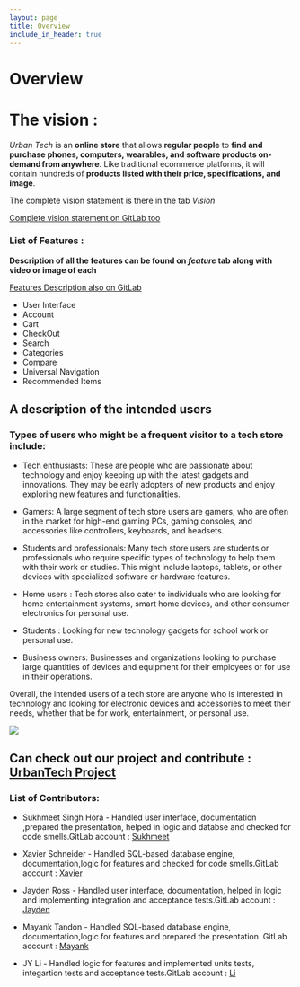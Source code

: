 ```yaml
---
layout: page
title: Overview
include_in_header: true
---
```


# Overview

# The vision :

*Urban Tech* is an **online store** that allows **regular people** to **find and purchase phones, computers, wearables, and software products on-demand from anywhere**. Like traditional ecommerce platforms, it will contain hundreds of **products listed with their price, specifications, and image**.

The complete vision statement is there in the tab *Vision*

[Complete vision statement on GitLab too](https://code.cs.umanitoba.ca/comp3350-winter2023/A01-G12-UrbanTech/-/blob/Iteration3/VISION.md)

### List of Features : 

**Description of all the features can be found on *feature* tab along with video or image of each**

[Features Description also on GitLab](https://code.cs.umanitoba.ca/comp3350-winter2023/A01-G12-UrbanTech/-/blob/Iteration3/FEATURES_DESCRIPTION.md)

* User Interface
* Account
* Cart
* CheckOut
* Search
* Categories
* Compare
* Universal Navigation
* Recommended Items 

## A description of the intended users

### Types of users who might be a frequent visitor to a tech store include:

* Tech enthusiasts: These are people who are passionate about technology and enjoy keeping up with the latest gadgets and innovations. They may be early adopters of new products and enjoy exploring new features and functionalities.

* Gamers: A large segment of tech store users are gamers, who are often in the market for high-end gaming PCs, gaming consoles, and accessories like controllers, keyboards, and headsets.

* Students and professionals: Many tech store users are students or professionals who require specific types of technology to help them with their work or studies. This might include laptops, tablets, or other devices with specialized software or hardware features.

* Home users  : Tech stores also cater to individuals who are looking for home entertainment systems, smart home devices, and other consumer electronics for personal use.

* Students : Looking for new technology gadgets for school work or personal use.

* Business owners: Businesses and organizations looking to purchase large quantities of devices and equipment for their employees or for use in their operations.

Overall, the intended users of a tech store are anyone who is interested in technology and looking for electronic devices and accessories to meet their needs, whether that be for work, entertainment, or personal use.

<img src="https://code.cs.umanitoba.ca/comp3350-winter2023/A01-G12-UrbanTech/-/raw/Iteration3/Website%20Stuff/Image.png" height="auto" width="auto"/>

## Can check out our project and contribute : [UrbanTech Project](https://code.cs.umanitoba.ca/comp3350-winter2023/A01-G12-UrbanTech)
### List of Contributors:

* Sukhmeet Singh Hora - Handled user interface, documentation ,prepared the presentation, helped in logic and databse and checked for code smells.GitLab account : [Sukhmeet](https://code.cs.umanitoba.ca/Sukhmeet2810)

* Xavier Schneider - Handled SQL-based database engine, documentation,logic for features and checked for code smells.GitLab account : [Xavier](https://code.cs.umanitoba.ca/schneidx)

* Jayden Ross - Handled user interface, documentation, helped in logic and implementing integration and acceptance tests.GitLab account : [Jayden](https://code.cs.umanitoba.ca/mexad)

* Mayank Tandon - Handled SQL-based database engine, documentation,logic for features and prepared the presentation. GitLab account : [Mayank](https://code.cs.umanitoba.ca/Mayank.12)

* JY Li - Handled logic for features and implemented units tests, integartion tests and acceptance tests.GitLab account : [Li](https://code.cs.umanitoba.ca/lij)